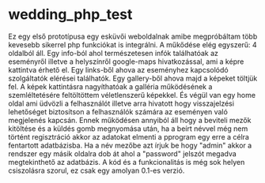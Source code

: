# wedding_php_test
Ez egy első prototípusa egy esküvői weboldalnak amibe megpróbáltam több kevesebb sikerrel php funkciókat is integrálni. A műkődése elég egyszerű: 4 oldalból áll. 
Egy info-ból ahol természetesen infók találhatóak az eseményről illetve a helyszínről google-maps hivatkozással, ami a képre kattintva érhető el.
Egy links-ből ahova az eseményhez kapcsolódó szolgáltatók elérései találhatók.
Egy gallery-ből ahova majd a képeket töltjük fel. A képek kattintásra nagyíthatóak a galléria működésének a szemléltetésére feltöltöttem véletlenszerű képekkel.
És végül van egy home oldal ami üdvözli a felhasználót illetve arra hivatott hogy visszajelzési lehetőséget biztosítson a felhasználók számára az eseményen való megjelenés kapcsán.
Ennek működésen annyiból áll hogy a beviteli mezők kitöltése és a küldés gomb megnyomása után, ha a beírt névvel még nem történt regisztráció akkor az adatokat elmenti a pprogram 
egy erre a célra fentartott adatbázisba. Ha a név mezőbe azt írjuk be hogy "admin" akkor a rendszer egy másik oldalra dob át ahol a "password" jelszót megadva megtekinthető az adatbázis.
A kód és a funkcionalitás is még sok helyen csiszolásra szorul, ez csak egy amolyan 0.1-es verzió.
